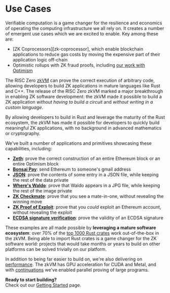 # Use Cases

Verifiable computation is a game changer for the resilience and economics of
operating the computing infrastructure we all rely on. It creates a number of
emergent use cases which we are excited to enable. Key among these are:

- \[ZK Coprocessors]\[zk-coprocessor], which enable blockchain applications to reduce gas costs by
  moving the expensive part of their application logic off-chain
- Optimistic rollups with ZK fraud proofs, including [our work with Optimism][optimism]

The RISC Zero [zkVM] can prove the correct execution of arbitrary code, allowing
developers to build ZK applications in mature languages like Rust and C++. The release
of the RISC Zero zkVM marked a major breakthrough in enabling ZK software development:
the zkVM made it possible to build a ZK application _without having to build a
circuit_ and _without writing in a custom language_.

By allowing developers to build in Rust and leverage the maturity of the Rust
ecosystem, the zkVM has made it possible for developers to quickly build
meaningful ZK applications, with no background in advanced mathematics or
cryptography.

We've built a number of applications and primitives showcasing these capabilities, including:

- **[Zeth]**: prove the correct construction of an entire Ethereum block or an entire Optimism block
- **[Bonsai Pay]**: send Ethereum to someone's gmail address
- **[JSON]**: prove the contents of some entry in a JSON file, while keeping the
  rest of the data private
- **[Where's Waldo][waldo]**: prove that Waldo appears in a JPG file, while
  keeping the rest of the image private
- **[ZK Checkmate][chess]**: prove that you see a mate-in-one, without revealing
  the winning move
- **[ZK Proof of Exploit][zkpoex]**: prove that you _could_ exploit an Ethereum
  account, without revealing the exploit
- **[ECDSA signature verification][ecdsa]**: prove the validity of an ECDSA
  signature

These examples are all made possible by **leveraging a mature software
ecosystem**: over 70% of the [top 1000 Rust crates][crate-validation] work
out-of-the-box in the zkVM. Being able to import Rust crates is a game changer
for the ZK software world: projects that would take months or years to build on
other platforms can be solved trivially on our platform.

In addition to being far easier to build on, we're also delivering on
[performance]. The zkVM has GPU acceleration for CUDA and Metal, and with
[continuations] we've enabled parallel proving of large programs.

**Ready to start building?** <br/>
Check out our [Getting Started] page.

[Bonsai Pay]: https://risczero.com/news/bonsai-pay
[chess]: https://github.com/risc0/risc0/tree/release-1.0/examples/chess
[continuations]: https://risczero.com/news/continuations
[crate-validation]: https://reports.risczero.com/crates-validation
[ecdsa]: https://github.com/risc0/risc0/tree/release-1.0/examples/ecdsa
[Getting Started]: ./getting-started.md
[JSON]: https://github.com/risc0/risc0/tree/release-1.0/examples/json
[optimism]: https://www.theblock.co/post/240929/optimism-zk-proof-proposals
[performance]: ./zkvm/benchmarks.md
[waldo]: https://risczero.com/news/waldo
[Zeth]: https://risczero.com/news/zeth-release
[zkpoex]: https://risczero.com/news/zkpoex
[zkVM]: ./zkvm/zkvm-overview.md
